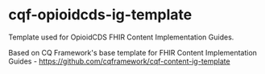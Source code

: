 # cqf-opioidcds-ig-template
Template used for OpioidCDS FHIR Content Implementation Guides.

Based on CQ Framework's base template for FHIR Content Implementation Guides - https://github.com/cqframework/cqf-content-ig-template
